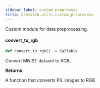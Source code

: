 ```yaml
---
sidebar_label: custom_preprocess
title: protolib.utils.custom_preprocess
---
```


Custom module for data preprocessing.

#### convert\_to\_rgb

```python
def convert_to_rgb() -> Callable
```

Convert MNIST dataset to RGB.

**Returns**:

  A function that converts PIL images to RGB

